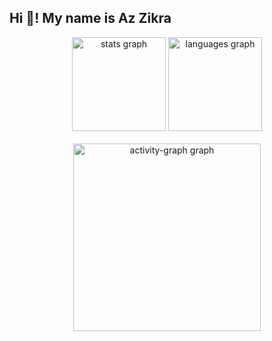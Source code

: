 <h2 align="left">Hi 👋! My name is Az Zikra</h2>


<div align="center">
  <img src="https://github-readme-stats.vercel.app/api?username=azzikra1s&hide_title=false&hide_rank=true&show_icons=true&include_all_commits=true&count_private=true&disable_animations=false&theme=monokai&locale=en&hide_border=true" height="150" alt="stats graph"  />
  <img src="https://github-readme-stats.vercel.app/api/top-langs?username=azzikra1s&locale=en&hide_title=false&layout=compact&card_width=320&langs_count=5&theme=ayu-mirage&hide_border=true" height="150" alt="languages graph"  />
</div>

<br clear="both">

<div align="center">
  <img src="https://github-readme-activity-graph.vercel.app/graph?username=azzikra1s&radius=16&theme=nightowl&area=true&order=5&hide_border=true&hide_title=true" height="300" alt="activity-graph graph"  />
</div>
